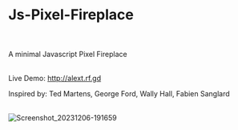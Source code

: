 # Js-Pixel-Fireplace<br><br>
A minimal Javascript Pixel Fireplace<br><br>

Live Demo: http://alext.rf.gd

Inspired by: Ted Martens, George Ford, Wally Hall, Fabien Sanglard<br><br>

![Screenshot_20231206-191659](https://github.com/lexterror/Js-Pixel-Fireplace/assets/16135535/d1256b0a-450f-4fd3-878e-5b06798c782d)

